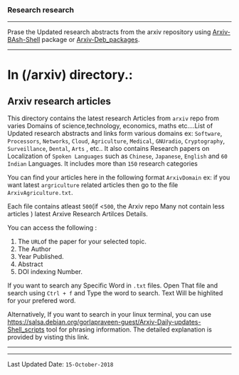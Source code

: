 ### Research research

-----------------------------------------------------------------------------------------------

Prase the Updated research abstracts from the arxiv repository using [Arxiv-BAsh-Shell](https://salsa.debian.org/gorlapraveen-guest/Arxiv-Daily-updates-Shell_scripts) package or [Arxiv-Deb_packages](https://salsa.debian.org/gorlapraveen-guest/arxivdailydebianpackage).

-------------------------------------------------------------------------------------

# In (/arxiv) directory.: 

## Arxiv research articles

This directory contains the latest research Articles from `arxiv` repo from varies Domains of science,technology, economics, maths etc....List of Updated research abstracts and links form various domains ex: `Software`, `Processors`, `Networks`, `Cloud`, `Agriculture`, `Medical`, `GNUradio`, `Cryptography`, `Surveillance`, `Dental`, `Arts` , etc.. It also contains Research papers on Localization of  `Spoken Languages` such as `Chinese`, `Japanese`, `English` and `60 Indian` Languages.  It includes more than `150` research categories 

You can find your articles here in the following format `ArxivDomain` ex: if you want latest `argriculture` related articles then go to the file `ArxivAgriculture.txt`. 

Each file contains atleast `500`(if <`500`, the Arxiv repo Many not contain less articles  ) latest Arxive Research Artilces Details. 

You can access the following :
 1. The `URL`of the paper for your selected topic.
 2. The Author
 3. Year Published.
 4. Abstract
 5. DOI indexing Number.


If you want to search any Specific Word in `.txt` files. Open That file and search using `Ctrl + f` and Type the word to search. Text Will be highlited for your prefered word.


Alternatively, If you want to search in your linux terminal, you can use https://salsa.debian.org/gorlapraveen-guest/Arxiv-Daily-updates-Shell_scripts tool for phrasing information. The detailed explanation is provided by visting this link.

------------------------------------------------------------------------------
--------------------------------------------------------------------------------
Last Updated Date: `15-October-2018`
